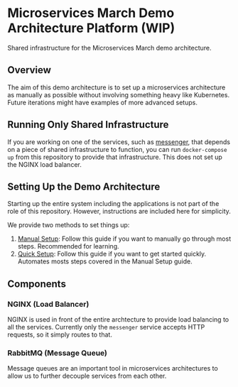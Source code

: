# Microservices March Demo Architecture Platform (WIP)

Shared infrastructure for the Microservices March demo architecture.

## Overview

The aim of this demo architecture is to set up a microservices architecture as manually as possible without involving something heavy like Kubernetes. Future iterations might have examples of more advanced setups.

## Running Only Shared Infrastructure

If you are working on one of the services, such as [messenger](https://github.com/microservices-march/messenger), that depends on a piece of shared infrastructure to function, you can run `docker-compose up` from this repository to provide that infrastructure. This does not set up the NGINX load balancer.

## Setting Up the Demo Architecture

Starting up the entire system including the applications is not part of the role of this repository. However, instructions are included here for simplicity.

We provide two methods to set things up:

1. [Manual Setup](https://github.com/microservices-march/platform/blob/main/docs/manual-setup.md): Follow this guide if you want to manually go through most steps. Recommended for learning.
2. [Quick Setup](https://github.com/microservices-march/platform/blob/main/docs/quick-setup.md): Follow this guide if you want to get started quickly. Automates mosts steps covered in the Manual Setup guide.

## Components

### NGINX (Load Balancer)

NGINX is used in front of the entire archtecture to provide load balancing to all the services.
Currently only the `messenger` service accepts HTTP requests, so it simply routes to that.

### RabbitMQ (Message Queue)

Message queues are an important tool in microservices architectures to allow us to further decouple services from each other.
